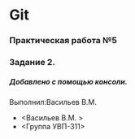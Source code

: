 # Git
### Практическая работа №5
### Задание 2.
##### Добавлено с помощью консоли.
Выполнил:Васильев В.М.
* <Васильев В.М. >
* <Группа УВП-311>